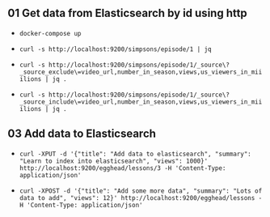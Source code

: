 ## 01 Get data from Elasticsearch by id using http
- `docker-compose up`

- `curl -s http://localhost:9200/simpsons/episode/1 | jq`
- `curl -s http://localhost:9200/simpsons/episode/1/_source\?_source_exclude\=video_url,number_in_season,views,us_viewers_in_miiilions | jq .`
- `curl -s http://localhost:9200/simpsons/episode/1/_source\?_source_include\=video_url,number_in_season,views,us_viewers_in_miiilions | jq .`


## 03 Add data to Elasticsearch
- `curl -XPUT -d '{"title": "Add data to elasticsearch", "summary": "Learn to index into elasticsearch", "views": 1000}' http://localhost:9200/egghead/lessons/3 -H 'Content-Type: application/json'`

- `curl -XPOST -d '{"title": "Add some more data", "summary": "Lots of data to add", "views": 12}' http://localhost:9200/egghead/lessons -H 'Content-Type: application/json'`
